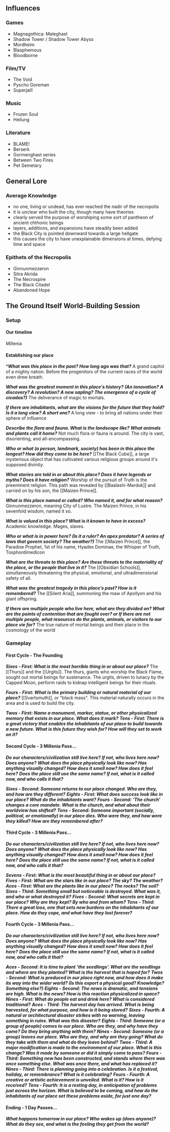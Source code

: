 ## Influences
### Games
- Magnagothica: Maleghast
- Shadow Tower / Shadow Tower Abyss
- Mordheim
- Blasphemous
- Bloodborne
### Film/TV
- The Void
- Pyscho Goreman
- Superjail!
### Music
- Frozen Soul
- Heilung
### Literature
- BLAME!
- Berserk
- Gormenghast series
- Between Two Fires
- Pet Semetary
## General Lore

### Average Knowledge
- no one, living or undead, has ever reached the nadir of the necropolis
- it is unclear who built the city, though many have theories
- clearly served the purpose of worshiping some sort of pantheon of ancient chthonic beings
- layers, additions, and expansions have steadily been added
- the Black City is pointed downward towards a large hellgate
- this causes the city to have unexplainable dimensions at times, defying time and space
### Epithets of the Necropolis
- Ginnunmezzeron
- Sitra Akrida
- The Necrospire
- The Black Citadel
- Abandoned Hope
## The Ground Itself World-Building Session

### Setup
#### Our timeline
Millenia
#### Establishing our place
****What was this place in the past? How long ago was that?***
A grand capitol of a mighty nation. Before the progenitors of the current races of the world even drew breath.

***What was the greatest moment in this place's history? (An innovation? A discovery? A revolution? A new sapling? The emergence of a cycle of cicadas?)***
The deliverance of magic to mortals.

***If there are inhabitants, what are the visions for the future that they hold? Is it a long view? A short one?***
A long view - to bring all nations under their sphere of influence

***Describe the flora and fauna. What is the landscape like? What animals and plants call it home?***
Not much flora or fauna is around. The city is vast, disorienting, and all-encompassing.

***Who or what (a person, landmark, society) has been in this place the longest? How did they come to be here?***
[[The Black Cube]], a large mysterious object that has cultivated various religious groups around it's supposed divinity.

***What stories are told in or about this place? Does it have legends or myths? Does it have religion?***
Worship of the pursuit of Truth is the preeminent religion. This path was revealed by [[Baalashi-Marduk]] and carried on by his son, the [[Maizen Prince]].

***What is this place named or called? Who named it, and for what reason?***
Ginnunmezzeron, meaning City of Lustre. The Maizen Prince, in his sevenfold wisdom, named it so.

***What is valued in this place? What is it known to have in excess?***
Academic knowledge. Mages, slaves.

***Who or what is in power here? (Is it a ruler? An apex predator? A series of laws that govern society? The weather?)***
The [[Maizen Prince]], the Paradise Prophet, 1st of his name, Hyades Dominae, the Whisper of Truth, Tosphordimedicon

***What are the threats to this place? Are these threats to the materiality of the place, or the people that live in it?***
The [[Obsidian Schools]], simultaneously threatening the physical, emotional, and ultradimensional safety of all.

***What was the greatest tragedy in this place’s past? How is it remembered?***
The [[Silent Aria]], summoning the maw of Apollyon and his giant offspring.

***If there are multiple people who live here, what are they divided on? What are the points of contention that are fought over? or If there are not multiple people, what resources do the plants, animals, or visitors to our place vie for?***
The true nature of mortal beings and their place in the cosmology of the world
### Gameplay
#### First Cycle - The Founding
***Sixes -  First: What is the most horrible thing in or about our place?***
The [[Thurs]] and the [[Urgits]]. The thurs, giants who worship the Black Flame, sought out mortal beings for sustenance. The urgits, driven to lunacy by the Capped Moon, perform raids to kidnap intelligent beings for their rituals.

***Fours - First: What is the primary building or natural material of our place?***
[[Svartsmuth]], or "black mass". This material naturally occurs in the area and is used to build the city.

***Twos - First: Name a monument, marker, statue, or other physicalized memory that exists in our place. What does it mark?***
***Tens - First: There is a great victory that enables the inhabitants of our place to build towards a new future. What is this future they wish for? How will they set to work on it?***
#### Second Cycle - 3 Millenia Pass...
***Do our characters/civilization still live here? If not, who lives here now? Does anyone?***
***What does the place physically look like now? Has anything visually changed? How does it smell now? How does it feel here?***
***Does the place still use the same name? If not, what is it called now, and who calls it that?***

***Sixes - Second: Someone returns to our place changed. Who are they, and how are they different?***
***Eights - First: What does success look like in our place? What do the inhabitants want?***
***Fours - Second: ‘The church’ changes a core mandate. What is the church, and what about their worldview has shifted?***
***Tens - Second: Someone important (socially, political, or emotionally) in our place dies. Who were they, and how were they killed? How are they remembered after?***
#### Third Cycle - 3 Millenia Pass...
***Do our characters/civilization still live here? If not, who lives here now? Does anyone?***
***What does the place physically look like now? Has anything visually changed? How does it smell now? How does it feel here?***
***Does the place still use the same name? If not, what is it called now, and who calls it that?***

***Sevens - First: What is the most beautiful thing in or about our place?***
***Fives - First: What are the stars like in our place? The sky? The weather?***
***Aces - First:  What are the plants like in our place? The rocks? The soil?***
***Sixes - Third: Something small but noticeable is destroyed. What was it, and who or what destroyed it?***
***Fives - Second: What secrets are kept in our place? Why are they kept? By who and from whom?***
***Tens - Third: There a great loss, one that sets new burdens on the inhabitants of our place. How do they cope, and what have they lost forever?***
#### Fourth Cycle - 3 Millenia Pass...
***Do our characters/civilization still live here? If not, who lives here now? Does anyone?***
***What does the place physically look like now? Has anything visually changed? How does it smell now? How does it feel here?***
***Does the place still use the same name? If not, what is it called now, and who calls it that?***

***Aces - Second: It is time to plant ‘the seedlings’. What are the seedlings and where are they planted? What is the harvest that is hoped for?***
***Twos - Second: What is produced in our place right now, and how does it make its way into the wider world? (Is this export a physical good? Knowledge? Something else?)***
***Eights - Second: The news is dramatic, and tensions are high. What is the news? How is this reaction physicalized in space?***
***Nines - First: What do people eat and drink here? What is considered traditional?***
***Aces - Third: The harvest day has arrived. What is being harvested, for what purpose, and how is it being stored?***
***Sixes - Fourth: A natural or architectural disaster strikes with no warning, leaving something in ruins. What was this disaster?***
***Eights - Third: Someone (or a group of people) comes to our place. Who are they, and why have they come? Do they bring anything with them?***
***Nines - Second: Someone (or a group) leaves our place. Who are they, and why are they going? What do they take with them and what do they leave behind?***
***Twos - Third: A major modification is made to the environment of our place. What is this change? Was it made by someone or did it simply come to pass?***
***Fours - Third: Something new has been constructed, and stands where there was once something else. What was once there, and what has replaced it?***
***Nines - Third: There is planning going into a celebration. Is it a festival, holiday, or remembrance? What is it celebrating?***
***Fours - Fourth: A creative or artistic achievement is unveiled. What is it? How is it received?***
***Tens - Fourth: It is a resting day, in anticipation of problems just across the horizon. What is believed to be coming, and how do the inhabitants of our place set these problems aside, for just one day?***
#### Ending - 1 Day Passes...
***What happens tomorrow in our place? Who wakes up (does anyone)? What do they see, and what is the feeling they get from the world?***